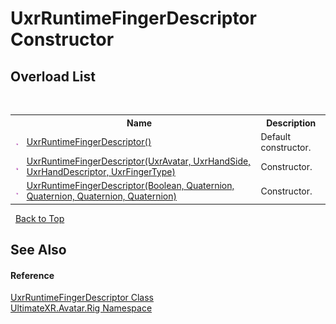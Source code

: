 # UxrRuntimeFingerDescriptor Constructor 
 


## Overload List
&nbsp;<table><tr><th></th><th>Name</th><th>Description</th></tr><tr><td>![Public method](media/pubmethod.gif "Public method")</td><td><a href="M_UltimateXR_Avatar_Rig_UxrRuntimeFingerDescriptor__ctor">UxrRuntimeFingerDescriptor()</a></td><td>
Default constructor.</td></tr><tr><td>![Public method](media/pubmethod.gif "Public method")</td><td><a href="M_UltimateXR_Avatar_Rig_UxrRuntimeFingerDescriptor__ctor_2">UxrRuntimeFingerDescriptor(UxrAvatar, UxrHandSide, UxrHandDescriptor, UxrFingerType)</a></td><td>
Constructor.</td></tr><tr><td>![Public method](media/pubmethod.gif "Public method")</td><td><a href="M_UltimateXR_Avatar_Rig_UxrRuntimeFingerDescriptor__ctor_1">UxrRuntimeFingerDescriptor(Boolean, Quaternion, Quaternion, Quaternion, Quaternion)</a></td><td>
Constructor.</td></tr></table>&nbsp;
<a href="#uxrruntimefingerdescriptor-constructor">Back to Top</a>

## See Also


#### Reference
<a href="T_UltimateXR_Avatar_Rig_UxrRuntimeFingerDescriptor">UxrRuntimeFingerDescriptor Class</a><br /><a href="N_UltimateXR_Avatar_Rig">UltimateXR.Avatar.Rig Namespace</a><br />